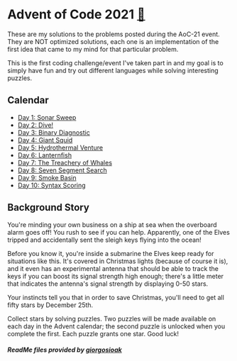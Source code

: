 # Advent of Code 2021 [🔗](https://adventofcode.com/2021/)

These are my solutions to the problems posted during the AoC-21 event.
They are NOT optimized solutions, each one is an implementation of the first idea
that came to my mind for that particular problem.

This is the first coding challenge/event I've taken part in and my goal
is to simply have fun and try out different languages while solving interesting puzzles.

## Calendar

* [Day 1: Sonar Sweep](Day%201)
* [Day 2: Dive!](Day%202)
* [Day 3: Binary Diagnostic](Day%203)
* [Day 4: Giant Squid](Day%204)
* [Day 5: Hydrothermal Venture](Day%205)
* [Day 6: Lanternfish](Day%206)
* [Day 7: The Treachery of Whales](Day%207)
* [Day 8: Seven Segment Search](Day%208)
* [Day 9: Smoke Basin](Day%209)
* [Day 10: Syntax Scoring](Day%2010)



## Background Story

You're minding your own business on a ship at sea when the overboard alarm goes off! You rush to see if you can help. Apparently, one of the Elves tripped and accidentally sent the sleigh keys flying into the ocean!

Before you know it, you're inside a submarine the Elves keep ready for situations like this. It's covered in Christmas lights (because of course it is), and it even has an experimental antenna that should be able to track the keys if you can boost its signal strength high enough; there's a little meter that indicates the antenna's signal strength by displaying 0-50 stars.

Your instincts tell you that in order to save Christmas, you'll need to get all fifty stars by December 25th.

Collect stars by solving puzzles. Two puzzles will be made available on each day in the Advent calendar; the second puzzle is unlocked when you complete the first. Each puzzle grants one star. Good luck!

##### ReadMe files provided by [giorgosioak](https://github.com/giorgosioak)
